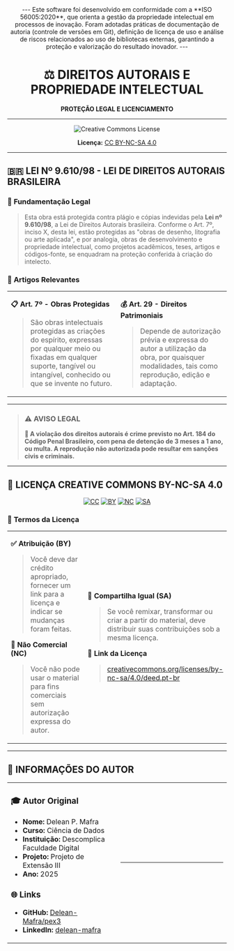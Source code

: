<div align="center">
---
Este software foi desenvolvido em conformidade com a **ISO 56005:2020**, que orienta a gestão da propriedade intelectual em processos de inovação.  
Foram adotadas práticas de documentação de autoria (controle de versões em Git), definição de licença de uso e análise de riscos relacionados ao uso de bibliotecas externas, garantindo a proteção e valorização do resultado inovador.
---

# ⚖️ DIREITOS AUTORAIS E PROPRIEDADE INTELECTUAL

**PROTEÇÃO LEGAL E LICENCIAMENTO**

---

![Creative Commons License](https://mirrors.creativecommons.org/presskit/buttons/88x31/svg/by-nc-sa.svg)

**Licença:** [CC BY-NC-SA 4.0](https://creativecommons.org/licenses/by-nc-sa/4.0/deed.pt-br)

</div>

---

## 🇧🇷 **LEI Nº 9.610/98 - LEI DE DIREITOS AUTORAIS BRASILEIRA**

### 📖 **Fundamentação Legal**

> Esta obra está protegida contra plágio e cópias indevidas pela **Lei nº 9.610/98**, a Lei de Direitos Autorais brasileira. Conforme o Art. 7º, inciso X, desta lei, estão protegidas as "obras de desenho, litografia ou arte aplicada", e por analogia, obras de desenvolvimento e propriedade intelectual, como projetos acadêmicos, teses, artigos e códigos-fonte, se enquadram na proteção conferida à criação do intelecto.

### 📜 **Artigos Relevantes**

<table>
<tr>
<td width="50%">

**📋 Art. 7º - Obras Protegidas**
> São obras intelectuais protegidas as criações do espírito, expressas por qualquer meio ou fixadas em qualquer suporte, tangível ou intangível, conhecido ou que se invente no futuro.

</td>
<td width="50%">

**💰 Art. 29 - Direitos Patrimoniais**
> Depende de autorização prévia e expressa do autor a utilização da obra, por quaisquer modalidades, tais como reprodução, edição e adaptação.

</td>
</tr>
</table>

---

> ### ⚠️ **AVISO LEGAL**
> 
> **🚨 A violação dos direitos autorais é crime previsto no Art. 184 do Código Penal Brasileiro, com pena de detenção de 3 meses a 1 ano, ou multa. A reprodução não autorizada pode resultar em sanções civis e criminais.**

---

## 📄 **LICENÇA CREATIVE COMMONS BY-NC-SA 4.0**

<div align="center">

[![CC](https://mirrors.creativecommons.org/presskit/icons/cc.svg)](https://creativecommons.org/licenses/by-nc-sa/4.0/)
[![BY](https://mirrors.creativecommons.org/presskit/icons/by.svg)](https://creativecommons.org/licenses/by-nc-sa/4.0/)
[![NC](https://mirrors.creativecommons.org/presskit/icons/nc.svg)](https://creativecommons.org/licenses/by-nc-sa/4.0/)
[![SA](https://mirrors.creativecommons.org/presskit/icons/sa.svg)](https://creativecommons.org/licenses/by-nc-sa/4.0/)

</div>

### 🔧 **Termos da Licença**

<table>
<tr>
<td width="50%">

**✅ Atribuição (BY)**
> Você deve dar crédito apropriado, fornecer um link para a licença e indicar se mudanças foram feitas.

**🚫 Não Comercial (NC)** 
> Você não pode usar o material para fins comerciais sem autorização expressa do autor.

</td>
<td width="50%">

**🔄 Compartilha Igual (SA)**
> Se você remixar, transformar ou criar a partir do material, deve distribuir suas contribuições sob a mesma licença.

**🔗 Link da Licença**
> [creativecommons.org/licenses/by-nc-sa/4.0/deed.pt-br](https://creativecommons.org/licenses/by-nc-sa/4.0/deed.pt-br)

</td>
</tr>
</table>

---

## 👤 **INFORMAÇÕES DO AUTOR**

<table>
<tr>
<td width="50%">

### 🎓 **Autor Original**
- **Nome:** Delean P. Mafra
- **Curso:** Ciência de Dados
- **Instituição:** Descomplica Faculdade Digital
- **Projeto:** Projeto de Extensão III
- **Ano:** 2025

### 🌐 **Links**
- **GitHub:** [Delean-Mafra/pex3](https://github.com/Delean-Mafra/pex3)
- **LinkedIn:** [delean-mafra](https://www.linkedin.com/in/delean-mafra/)

</td>
<td width="50%">

---

